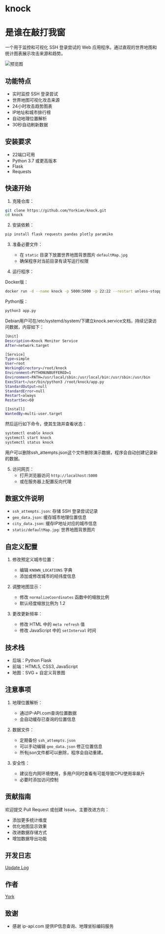 # knock
# 是谁在敲打我窗

一个用于监控和可视化 SSH 登录尝试的 Web 应用程序。通过直观的世界地图和统计图表展示攻击来源和趋势。

![预览图](https://i.imgur.com/qIz8MHg.jpeg)

## 功能特点

- 实时监控 SSH 登录尝试
- 世界地图可视化攻击来源
- 24小时攻击趋势图表
- IP地址和城市排行榜
- 自动地理位置解析
- 30秒自动刷新数据

## 安装要求

- 22端口可用
- Python 3.7 或更高版本
- Flask
- Requests


## 快速开始

1. 克隆仓库：
```bash
git clone https://github.com/Yorkian/knock.git
cd knock
```

2. 安装依赖：
```bash
pip install flask requests pandas plotly paramiko
```

3. 准备必要文件：
   - 在 `static` 目录下放置世界地图背景图片 `defaultMap.jpg`
   - 确保程序对当前目录有读写运行权限

4. 运行程序：

Docker版：

```bash
docker run -d --name knock -p 5000:5000 -p 22:22 --restart unless-stopped yorkian/knock:latest
```

Python版：

```bash
python3 app.py
```
Debian用户可在/etc/systemd/system/下建立knock.service文档，持续记录访问数据，内容如下：
```bash
[Unit]
Description=Knock Monitor Service
After=network.target

[Service]
Type=simple
User=root
WorkingDirectory=/root/knock
Environment=PYTHONUNBUFFERED=1
Environment=PATH=/usr/local/sbin:/usr/local/bin:/usr/sbin:/usr/bin
ExecStart=/usr/bin/python3 /root/knock/app.py
StandardOutput=null
StandardError=null
Restart=always
RestartSec=60

[Install]
WantedBy=multi-user.target
```
然后运行如下命令，使其生效并查看状态：
```bash
systemctl enable knock
systemctl start knock
systemctl status knock
```
用户可以删除ssh_attempts.json这个文件删除演示数据，程序会自动创建记录新的数据。


5. 访问网页：
   - 打开浏览器访问 `http://localhost:5000`
   - 或在服务器上配置反向代理

## 数据文件说明

- `ssh_attempts.json`: 存储 SSH 登录尝试记录
- `geo_data.json`: 缓存城市地理位置信息
- `city_data.json`: 缓存IP地址对应的城市信息
- `static/defaultMap.jpg`: 世界地图背景图片

## 自定义配置

1. 修改预定义城市位置：
   - 编辑 `KNOWN_LOCATIONS` 字典
   - 添加或修改城市的经纬度信息

2. 调整地图显示：
   - 修改 `normalizeCoordinates` 函数中的缩放比例
   - 默认经度缩放比例为 1.2

3. 更改更新频率：
   - 修改 HTML 中的 `meta refresh` 值
   - 修改 JavaScript 中的 `setInterval` 时间

## 技术栈

- 后端：Python Flask
- 前端：HTML5, CSS3, JavaScript
- 地图：SVG + 自定义背景图


## 注意事项

1. 地理位置解析：
   - 通过IP-API.com查询位置数据
   - 会自动缓存已查询的位置信息

2. 数据文件：
   - 定期备份 `ssh_attempts.json`
   - 可以手动编辑 `geo_data.json` 修正位置信息
   - 所有json文件都可以删除，程序会自动重建。

3. 安全性：
   - 建议在内网环境使用，多用户同时查看有可能导致CPU使用率飙升
   - 必要时添加访问控制

## 贡献指南

欢迎提交 Pull Request 或创建 Issue。主要改进方向：

- 添加更多统计维度
- 优化地图显示效果
- 改进数据存储方式
- 增加数据导出功能

## 开发日志

[Update Log](LOG.md)

## 作者

[York](https://github.com/Yorkian)

## 致谢

- 感谢 ip-api.com 提供IP信息查询、地理坐标编码服务

